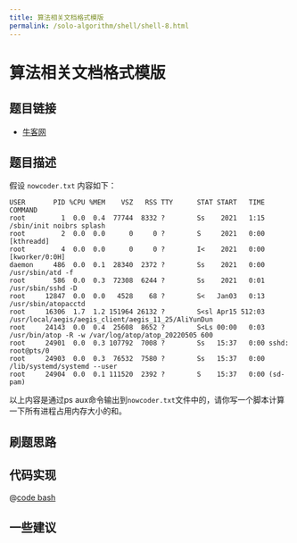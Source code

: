 ```yaml
---
title: 算法相关文档格式模版
permalink: /solo-algorithm/shell/shell-8.html
---
```


# 算法相关文档格式模版

## 题目链接

- [牛客网](https://www.nowcoder.com/share/jump/8484115461699868052924)

## 题目描述

假设 `nowcoder.txt` 内容如下：

```text
USER       PID %CPU %MEM    VSZ   RSS TTY      STAT START   TIME COMMAND
root         1  0.0  0.4  77744  8332 ?        Ss    2021   1:15 /sbin/init noibrs splash
root         2  0.0  0.0      0     0 ?        S     2021   0:00 [kthreadd]
root         4  0.0  0.0      0     0 ?        I<    2021   0:00 [kworker/0:0H]
daemon     486  0.0  0.1  28340  2372 ?        Ss    2021   0:00 /usr/sbin/atd -f
root       586  0.0  0.3  72308  6244 ?        Ss    2021   0:01 /usr/sbin/sshd -D
root     12847  0.0  0.0   4528    68 ?        S<   Jan03   0:13 /usr/sbin/atopacctd
root     16306  1.7  1.2 151964 26132 ?        S<sl Apr15 512:03 /usr/local/aegis/aegis_client/aegis_11_25/AliYunDun
root     24143  0.0  0.4  25608  8652 ?        S<Ls 00:00   0:03 /usr/bin/atop -R -w /var/log/atop/atop_20220505 600
root     24901  0.0  0.3 107792  7008 ?        Ss   15:37   0:00 sshd: root@pts/0
root     24903  0.0  0.3  76532  7580 ?        Ss   15:37   0:00 /lib/systemd/systemd --user
root     24904  0.0  0.1 111520  2392 ?        S    15:37   0:00 (sd-pam)
```

以上内容是通过ps aux命令输出到`nowcoder.txt`文件中的，请你写一个脚本计算一下所有进程占用内存大小的和。

## 刷题思路

## 代码实现

@[code bash](@algorithm/shell/shell-1.sh)

## 一些建议
